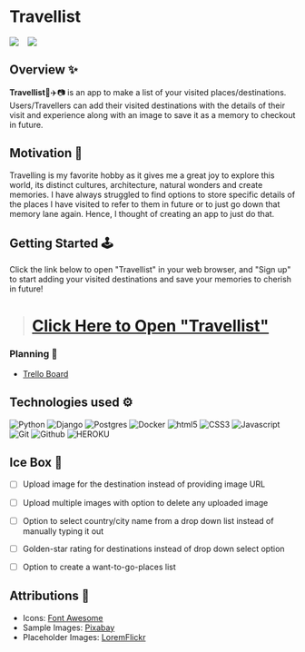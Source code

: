 # Travellist
<div style="display: flex; gap: 1rem; max-height: 650px; max-width: 650px; flex-wrap: nowrap;">
  <a href="#"><img src="https://i.imgur.com/5NRqvXq.png" /></a>
  <a href="#"><img src="https://i.imgur.com/v5Fg7H2.png" /></a>
</div>

## Overview ✨ 
**Travellist**🧳✈️📷 is an app to make a list of your visited places/destinations. Users/Travellers can add their visited destinations with the details of their visit and experience along with an image to save it as a memory to checkout in future. 

## Motivation 🧠 
Travelling is my favorite hobby as it gives me a great joy to explore this world, its distinct cultures, architecture, natural wonders and create memories. I have always struggled to find options to store specific details of the places I have visited to refer to them in future or to just go down that memory lane again. Hence, I thought of creating an app to just do that. 

## Getting Started 🕹️ 
Click the link below to open "Travellist" in your web browser, and "Sign up" to start adding your visited destinations and save your memories to cherish in future!

> # [Click Here to Open "Travellist"](https://inventory-master-60711f64e37d.herokuapp.com/)

### Planning 🎨 

* [Trello Board](https://trello.com/b/10eaujXm/travellist)

## Technologies used ⚙️

![Python](https://img.shields.io/badge/python-3670A0?style=for-the-badge&logo=python&logoColor=ffdd54)
![Django](https://img.shields.io/badge/django-%23092E20.svg?style=for-the-badge&logo=django&logoColor=white)
![Postgres](https://img.shields.io/badge/postgres-%23316192.svg?style=for-the-badge&logo=postgresql&logoColor=white)
![Docker](https://img.shields.io/badge/docker-%230db7ed.svg?style=for-the-badge&logo=docker&logoColor=white)
![html5](https://img.shields.io/badge/HTML5-E34F26?style=for-the-badge&logo=html5&logoColor=white)
![CSS3](https://img.shields.io/badge/CSS3-1572B6?style=for-the-badge&logo=css3&logoColor=white)
![Javascript](https://img.shields.io/badge/JavaScript-F7DF1E?style=for-the-badge&logo=javascript&logoColor=black)
![Git](https://img.shields.io/badge/GIT-E44C30?style=for-the-badge&logo=git&logoColor=white)
![Github](https://img.shields.io/badge/GitHub-100000?style=for-the-badge&logo=github&logoColor=white)
![HEROKU](https://img.shields.io/badge/Heroku-430098?style=for-the-badge&logo=heroku&logoColor=white)


## Ice Box 🧊 

- [ ] Upload image for the destination instead of providing image URL
- [ ] Upload multiple images with option to delete any uploaded image
- [ ] Option to select country/city name from a drop down list instead of manually typing it out
- [ ] Golden-star rating for destinations instead of drop down select option
- [ ] Option to create a want-to-go-places list 


## Attributions 🙏 

- Icons: [Font Awesome](https://fontawesome.com/)
- Sample Images: [Pixabay](https://pixabay.com/)
- Placeholder Images: [LoremFlickr](https://loremflickr.com/)